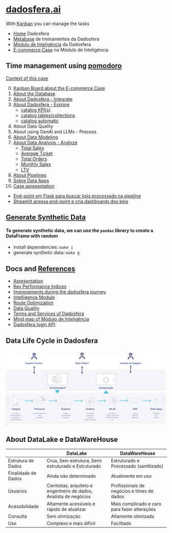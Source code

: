 # [dadosfera.ai](https://dadosfera.ai/)  

With [Kanban](https://trello.com/b/6TZ1gF76/dadosfera) you can manage the tasks  
- [Home](https://app.dadosfera.ai/en-US/) Dadosfera  
- [Metabase](https://metabase-treinamentos.dadosfera.ai/) de treinamentos da Dadosfera  
- [Módulo de Inteligência](https://app-intelligence-treinamentos.dadosfera.ai/) da Dadosfera  
- [E-commerce Case](https://app-intelligence-treinamentos.dadosfera.ai/pipeline?project_uuid=dc2f4baf-ea3e-4287-8e36-383eb4f77c1d&pipeline_uuid=50b28133-3610-49c0-b15e-138a0f8c33b4) no Módulo de Inteligência  

## Time management using [pomodoro](/pomodoro.csv)

[Context of this case](https://docs.google.com/document/d/1mZ2trmr7D-0Vr297WOJQNhQM0g1tmSF-laQprPqeY_Y/edit?usp=sharing)  

0. [Kanban Board about the E-commerce Case](https://trello.com/b/6TZ1gF76/dadosfera)  
1. [About the Database](./generate-synthetic-data.py/)   
2. [About Dadosfera - Integrate](./img/upload-tables.png)  
3. [About Dadosfera - Explore](https://metabase-treinamentos.dadosfera.ai/collection/671-colecao-pessoal-de-luizotavioautomacao-treinamentos)  
    - [catalog KPI(s)](./img/upload-tables.png)  
    - [catalog tables/collections](./img/catalog2.png)  
    - [catalog automatic](./img/catalog3.png)  
4. About Data Quality  
5. About using GenAI and LLMs - Process  
6. [About Data Modeling](https://trello.com/c/pl3OeNJ5/23-6-sobre-modelagem-de-dados)  
7. [About Data Analysis - Analyze](https://metabase-treinamentos.dadosfera.ai/dashboard/160-dashboard-e-commerce?tab=9-aba-1)  
    - [Total Sales](./img/total-sales.png)  
    - [Average Ticket](./img/average-ticket.png)  
    - [Total Orders](./img/order.png)  
    - [Monthly Sales](./img/monthly-sales.png)  
    - [LTV](./img/LTV.png)  
8. [About Pipelines](https://app-intelligence-treinamentos.dadosfera.ai/pipeline?project_uuid=dc2f4baf-ea3e-4287-8e36-383eb4f77c1d&pipeline_uuid=50b28133-3610-49c0-b15e-138a0f8c33b4)  
9. [Sobre Data Apps](/img/data-apps.png)  
10. [Case apresentation](https://docs.google.com/presentation/d/1xCvihPQVDYsewTFi6hq6VRbWaOJudJoPRytGWiU7vm0/edit?usp=sharing)  
- [End-point em Flask para buscar kpis processado na pipeline](./img/api.png)  
- [Streamlit acessa end-point e cria dashboards dos kpis](./img//dashboard.png)  

## [Generate Synthetic Data](./generate-synthetic-data.py/)
#### To generate synthetic data, we can use the `pandas` library to create a DataFrame with random  
 - install dependencies: `make i`   
 - generate synthetic data: `make g`  

## Docs and [References](https://trello.com/c/pYHZjT8p/21-refer%C3%AAncias)
 - [Apresentation](https://docs.google.com/presentation/d/1xCvihPQVDYsewTFi6hq6VRbWaOJudJoPRytGWiU7vm0/edit?usp=sharing)  
 - [Key Performance Indices](https://docs.google.com/document/d/19pY2qD9arGb413rYfRLJQIyi-qh-5OrXx0Hw32yhB84/edit?usp=sharing)   
 - [Improvements during the dadosfera journey](https://docs.google.com/document/d/1tJErv_qk8IVRQDJPHScZyLJPXpj5u8senv8zGsERluc/edit?usp=sharing)  
 - [Intelligence Module](https://docs.google.com/document/d/1jTreSvX2p8NYafMrLVt7fP-_R-n6KR5nHUK0bfbvuLQ/edit?usp=sharing)  
 - [Route Optimization](https://docs.google.com/document/d/1IIcxZZe7vdHMOtdrzdoQjqnRHcTLQ4ZmzbpKh6ki9pI/edit?usp=sharing)  
 - [Data Quality](https://docs.google.com/document/d/1-R6fJG-oOl7djTnm_s9nxKv6FZplP7HBnVwKYeBPEgA/edit?usp=sharing)  
 - [Terms and Services of Dadosfera](https://docs.google.com/document/d/1NocVfFwGnuHN1txQHNvK6n0IJE588Z2fH0NRlOuRe3w/edit?usp=sharing)  
 - [Mind map of Módulo de Inteligência](https://miro.com/app/board/uXjVKhhLbUM=/?share_link_id=897532648866)  
 - [Dadosfera login API](https://docs.dadosfera.ai/reference/authcontroller_signin)  

## Data Life Cycle in Dadosfera
![Data Life Cycle](./img/data-life-cycle.png)

 ## About DataLake e DataWareHouse
 &nbsp;              | DataLake                                                          | DataWareHouse  
 ---------           | -------                                                           | ------
 Estrutura de Dados  | Crua, Sem estrutura, Semi estruturado e Estruturado               | Estruturado e Processado (sanitilzado)  
 Finalidade de Dados | Ainda não determinado                                             | Atualmente em uso  
 Usuários            | Cientistas, arquiteto e engenheiro de dados, Analista de negócios | Profissionais de negócios e times de dados  
 Acessibilidade      | Altamente acessíveis e rápido de atualizar                        | Mais complicado e caro para fazer alterações  
 Consulta            | Sem otimização                                                    | Altamente otimizada
 Uso                 | Complexo e mais difícil                                           | Facilitado  